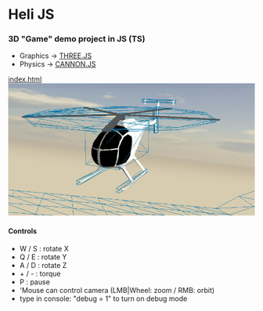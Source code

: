 # Heli JS
### 3D "Game" demo project in JS (TS)

- Graphics -> [THREE.JS]
- Physics -> [CANNON.JS]

[index.html]
![screenshot](/screenshot.jpg?raw=true "screenshot")

#### Controls
- W / S : rotate X
- Q / E : rotate Y
- A / D : rotate Z
- \+ / \- : torque
- P : pause
- 'Mouse can control camera (LMB|Wheel: zoom / RMB: orbit)
- type in console: "debug = 1" to turn on debug mode

[THREE.JS]: <https://threejs.org/examples/>
[CANNON.JS]: <http://schteppe.github.io/cannon.js/>
[index.html]: <https://rawgit.com/tomo0613/HeliJS/master/build/index.html/>
